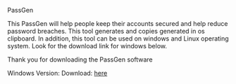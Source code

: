 PassGen

This PassGen will help people keep their accounts secured and help reduce password breaches. This tool generates and copies generated in os clipboard. In addition, this tool can be used on windows and Linux operating system. Look for the download link for windows below. 

Thank you for downloading the PassGen software

Windows Version:
Download: [here](https://github.com/Gear-I/PassGen/releases/download/v1.0/PassGen.Setup.exe)

